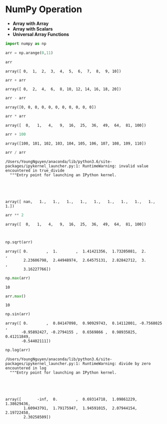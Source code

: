 
# NumPy Operation
- **Array with Array**
- **Array with Scalars**
- **Universal Array Functions**


```python
import numpy as np
```


```python
arr = np.arange(0,11)
```


```python
arr
```




    array([ 0,  1,  2,  3,  4,  5,  6,  7,  8,  9, 10])




```python
arr + arr
```




    array([ 0,  2,  4,  6,  8, 10, 12, 14, 16, 18, 20])




```python
arr - arr
```




    array([0, 0, 0, 0, 0, 0, 0, 0, 0, 0, 0])




```python
arr * arr
```




    array([  0,   1,   4,   9,  16,  25,  36,  49,  64,  81, 100])




```python
arr + 100
```




    array([100, 101, 102, 103, 104, 105, 106, 107, 108, 109, 110])




```python
arr / arr
```

    /Users/YoungNguyen/anaconda/lib/python3.6/site-packages/ipykernel_launcher.py:1: RuntimeWarning: invalid value encountered in true_divide
      """Entry point for launching an IPython kernel.





    array([ nan,   1.,   1.,   1.,   1.,   1.,   1.,   1.,   1.,   1.,   1.])




```python
arr ** 2
```




    array([  0,   1,   4,   9,  16,  25,  36,  49,  64,  81, 100])




```python

```


```python

```


```python
np.sqrt(arr)
```




    array([ 0.        ,  1.        ,  1.41421356,  1.73205081,  2.        ,
            2.23606798,  2.44948974,  2.64575131,  2.82842712,  3.        ,
            3.16227766])




```python
np.max(arr)
```




    10




```python
arr.max()
```




    10




```python
np.sin(arr)
```




    array([ 0.        ,  0.84147098,  0.90929743,  0.14112001, -0.7568025 ,
           -0.95892427, -0.2794155 ,  0.6569866 ,  0.98935825,  0.41211849,
           -0.54402111])




```python
np.log(arr)
```

    /Users/YoungNguyen/anaconda/lib/python3.6/site-packages/ipykernel_launcher.py:1: RuntimeWarning: divide by zero encountered in log
      """Entry point for launching an IPython kernel.





    array([       -inf,  0.        ,  0.69314718,  1.09861229,  1.38629436,
            1.60943791,  1.79175947,  1.94591015,  2.07944154,  2.19722458,
            2.30258509])




```python

```
